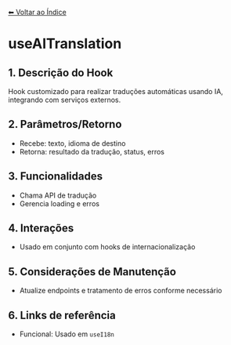 [⬅ Voltar ao Índice](../../DOCUMENTATION.md)

# useAITranslation

## 1. Descrição do Hook
Hook customizado para realizar traduções automáticas usando IA, integrando com serviços externos.

## 2. Parâmetros/Retorno
- Recebe: texto, idioma de destino
- Retorna: resultado da tradução, status, erros

## 3. Funcionalidades
- Chama API de tradução
- Gerencia loading e erros

## 4. Interações
- Usado em conjunto com hooks de internacionalização

## 5. Considerações de Manutenção
- Atualize endpoints e tratamento de erros conforme necessário

## 6. Links de referência
- Funcional: Usado em `useI18n`
